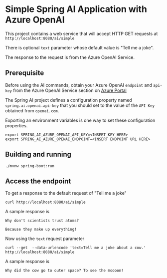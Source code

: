 # Simple Spring AI Application with Azure OpenAI

This project contains a web service that will accept HTTP GET requests at
`http://localhost:8080/ai/simple`

There is optional `text` parameter whose default value is "Tell me a joke".

The response to the request is from the Azure OpenAI Service.

## Prerequisite

Before using the AI commands, obtain your Azure OpenAI `endpoint` and `api-key` from the Azure OpenAI Service section on [Azure Portal](https://portal.azure.com)

The Spring AI project defines a configuration property named `spring.ai.openai.api-key` that you should set to the value of the `API Key` obtained from `openai.com`.

Exporting an environment variables is one way to set these configuration properties.
```shell
export SPRING_AI_AZURE_OPENAI_API_KEY=<INSERT KEY HERE>
export SPRING_AI_AZURE_OPENAI_ENDPOINT=<INSERT ENDPOINT URL HERE>
```

## Building and running

```
./mvnw spring-boot:run
```

## Access the endpoint

To get a response to the default request of "Tell me a joke"

```shell
curl http://localhost:8080/ai/simple
```

A sample response is

```text
Why don't scientists trust atoms?

Because they make up everything!
```

Now using the `text` request parameter
```shell
curl --get  --data-urlencode 'text=Tell me a joke about a cow.' http://localhost:8080/ai/simple 
```
A sample response is

```text
Why did the cow go to outer space? To see the moooon!
```

